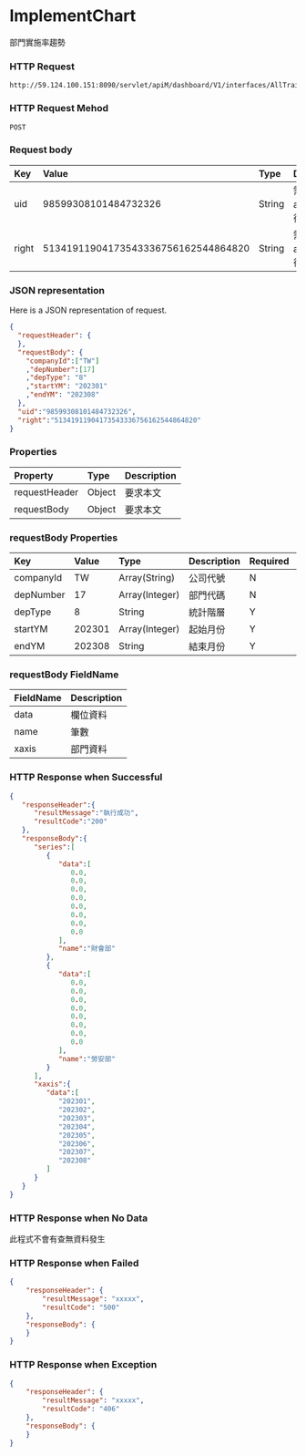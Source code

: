 # ImplementChart
部門實施率趨勢

### HTTP Request
```
http://59.124.100.151:8090/servlet/apiM/dashboard/V1/interfaces/AllTrain/ImplementChart
```

### HTTP Request Mehod
```
POST
```

### Request body
| Key | Value | Type | Description |
|:----------|:-------------|:-----|:------------|
| uid | 98599308101484732326 | String | 需透過apiLogin取得
| right | 51341911904173543336756162544864820 | String | 需透過apiLogin取得 |

### JSON representation
Here is a JSON representation of request.
```json
{
  "requestHeader": {
  },
  "requestBody": {
    "companyId":["TW"]
    ,"depNumber":[17]
    ,"depType": "8"
    ,"startYM": "202301"
    ,"endYM": "202308"
  },
  "uid":"98599308101484732326",
  "right":"51341911904173543336756162544864820"
}
```

### Properties
| Property | Type | Description |
|:---------|:-----|:------------|
| requestHeader | Object | 要求本文 |
| requestBody | Object | 要求本文 |

### requestBody Properties
| Key | Value | Type | Description | Required | Format |
|:----------|:-------------|:-----|:------------|:------------|:------------|
| companyId | TW | Array(String) | 公司代號 | N | n/a |
| depNumber | 17 | Array(Integer) | 部門代碼 | N | n/a |
| depType | 8 | String| 統計階層 | Y | n/a |
| startYM | 202301 | Array(Integer) | 起始月份 | Y | YYYYmm |
| endYM | 202308 | String | 結束月份 | Y | YYYYmm |

### requestBody FieldName
| FieldName | Description |
|:----------|:-------------|
| data | 欄位資料 |
| name | 筆數 |
| xaxis | 部門資料 |

### HTTP Response when Successful
```json
{
   "responseHeader":{
      "resultMessage":"執行成功",
      "resultCode":"200"
   },
   "responseBody":{
      "series":[
         {
            "data":[
               0.0,
               0.0,
               0.0,
               0.0,
               0.0,
               0.0,
               0.0,
               0.0
            ],
            "name":"財會部"
         },
         {
            "data":[
               0.0,
               0.0,
               0.0,
               0.0,
               0.0,
               0.0,
               0.0,
               0.0
            ],
            "name":"勞安部"
         }
      ],
      "xaxis":{
         "data":[
            "202301",
            "202302",
            "202303",
            "202304",
            "202305",
            "202306",
            "202307",
            "202308"
         ]
      }
   }
}
```

### HTTP Response when No Data
此程式不會有查無資料發生

### HTTP Response when Failed
```json
{
    "responseHeader": {
        "resultMessage": "xxxxx",
        "resultCode": "500"
    },
    "responseBody": {
    }
}
```

### HTTP Response when Exception
```json
{
    "responseHeader": {
        "resultMessage": "xxxxx",
        "resultCode": "406"
    },
    "responseBody": {
    }
}
```
